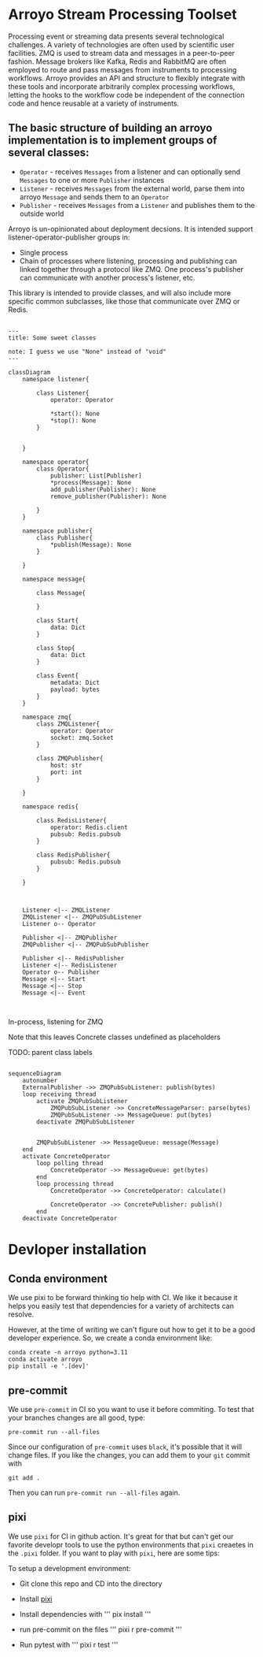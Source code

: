 # Arroyo Stream Processing Toolset

Processing event or streaming data presents several technological challenges. A variety of technologies are often used by scientific user facilities. ZMQ is used to stream data and messages in a peer-to-peer fashion. Message brokers like Kafka, Redis and RabbitMQ are often employed to route and pass messages from instruments to processing workflows. Arroyo provides an API and structure to flexibly integrate with these tools and incorporate arbitrarily complex processing workflows, letting the hooks to the workflow code be independent of the connection code and hence reusable at a variety of instruments.

The basic structure of building an arroyo implementation is to implement groups of several  classes:
-
- `Operator` - receives `Messages` from a listener and can optionally send `Messages` to one or more `Publisher` instances
- `Listener` - receives `Messages` from the external world, parse them into arroyo `Message` and sends them to an `Operator`
- `Publisher` - receives `Messages` from a `Listener` and publishes them to the outside world




Arroyo is un-opinionated about deployment decsions. It is intended support listener-operator-publisher groups in:
- Single process
- Chain of processes where listening, processing and publishing can linked together through a protocol like ZMQ. One process's publisher can communicate with another process's listener, etc.

This library is intended to provide  classes, and will also include more specific common subclasses, like those that communicate over ZMQ or Redis.



```mermaid

---
title: Some sweet classes

note: I guess we use "None" instead of "void"
---

classDiagram
    namespace listener{

        class Listener{
            operator: Operator

            *start(): None
            *stop(): None
        }


    }

    namespace operator{
        class Operator{
            publisher: List[Publisher]
            *process(Message): None
            add_publisher(Publisher): None
            remove_publisher(Publisher): None

        }
    }

    namespace publisher{
        class Publisher{
            *publish(Message): None
        }

    }

    namespace message{

        class Message{

        }

        class Start{
            data: Dict
        }

        class Stop{
            data: Dict
        }

        class Event{
            metadata: Dict
            payload: bytes
        }
    }

    namespace zmq{
        class ZMQListener{
            operator: Operator
            socket: zmq.Socket
        }

        class ZMQPublisher{
            host: str
            port: int
        }

    }

    namespace redis{

        class RedisListener{
            operator: Redis.client
            pubsub: Redis.pubsub
        }

        class RedisPublisher{
            pubsub: Redis.pubsub
        }

    }



    Listener <|-- ZMQListener
    ZMQListener <|-- ZMQPubSubListener
    Listener o-- Operator

    Publisher <|-- ZMQPublisher
    ZMQPublisher <|-- ZMQPubSubPublisher

    Publisher <|-- RedisPublisher
    Listener <|-- RedisListener
    Operator o-- Publisher
    Message <|-- Start
    Message <|-- Stop
    Message <|-- Event


```
##
In-process, listening for ZMQ

Note that this leaves Concrete classes undefined as placeholders

TODO: parent class labels

```mermaid

sequenceDiagram
    autonumber
    ExternalPublisher ->> ZMQPubSubListener: publish(bytes)
    loop receiving thread
        activate ZMQPubSubListener
            ZMQPubSubListener ->> ConcreteMessageParser: parse(bytes)
            ZMQPubSubListener ->> MessageQueue: put(bytes)
        deactivate ZMQPubSubListener


        ZMQPubSubListener ->> MessageQueue: message(Message)
    end
    activate ConcreteOperator
        loop polling thread
            ConcreteOperator ->> MessageQueue: get(bytes)
        end
        loop processing thread
            ConcreteOperator ->> ConcreteOperator: calculate()

            ConcreteOperator ->> ConcretePublisher: publish()
        end
    deactivate ConcreteOperator
```

# Devloper installation

## Conda environment
We use pixi to be forward thinking tio help with CI. We like it because it helps you easily test that dependencies for a variety of architects can resolve.

However, at the time of writing we can't figure out how to get it to be a good developer experience. So, we create a conda environment like:

```
conda create -n arroyo python=3.11
conda activate arroyo
pip install -e '.[dev]'
```

## pre-commit
We use `pre-commit` in CI so you want to use it before commiting.
To test that your branches changes are all good, type:

```
pre-commit run --all-files
```

Since our configuration of `pre-commit` uses `black`, it's possible that it will change files. If you like the changes, you can add them to your `git` commit with

```
git add .
```

Then you can run `pre-commit run --all-files` again.

## pixi
We use `pixi` for CI in github action. It's great for that but can't get our favorite developr tools to use the python environments that `pixi` creaetes in the `.pixi` folder. If you want to play with `pixi`, here are some tips:

To setup a development environment:

* Git clone this repo and CD into the directory
* Install [pixi](https://pixi.sh/v0.33.0/#installation)
* Install dependencies with
'''
pix install
'''
* run pre-commit on the files
'''
pixi r pre-commit
'''


* Run pytest with
'''
pixi r test
'''
